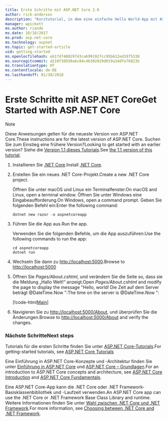```yaml
---
title: Erste Schritte mit ASP.NET Core 2.0
author: rick-anderson
description: "Kurztutorial, in dem eine einfache Hello World-App mit ASP.NET Core erstellt und ausgeführt wird."
manager: wpickett
ms.author: riande
ms.date: 10/18/2017
ms.prod: asp.net-core
ms.technology: aspnet
ms.topic: get-started-article
uid: getting-started
ms.openlocfilehash: eb1fd748029743ca6991927cc95b612ed1975338
ms.sourcegitcommit: a510f38930abc84c4b302029d019a34dfe76823b
ms.translationtype: HT
ms.contentlocale: de-DE
ms.lasthandoff: 01/30/2018
---
```

# <a name="get-started-with-aspnet-core"></a><span data-ttu-id="96df4-103">Erste Schritte mit ASP.NET Core</span><span class="sxs-lookup"><span data-stu-id="96df4-103">Get Started with ASP.NET Core</span></span>

> [!NOTE]
> <span data-ttu-id="96df4-104">Diese Anweisungen gelten für die neueste Version von ASP.NET Core.</span><span class="sxs-lookup"><span data-stu-id="96df4-104">These instructions are for the latest version of ASP.NET Core.</span></span> <span data-ttu-id="96df4-105">Suchen Sie zum Einstieg eine frühere Version?</span><span class="sxs-lookup"><span data-stu-id="96df4-105">Looking to get started with an earlier version?</span></span> <span data-ttu-id="96df4-106">Siehe die [Version 1.1 dieses Tutorials](xref:getting-started-1.1).</span><span class="sxs-lookup"><span data-stu-id="96df4-106">See [the 1.1 version of this tutorial](xref:getting-started-1.1).</span></span>

1. <span data-ttu-id="96df4-107">Installieren Sie [.NET Core](https://www.microsoft.com/net/core/).</span><span class="sxs-lookup"><span data-stu-id="96df4-107">Install [.NET Core](https://www.microsoft.com/net/core/).</span></span>

2. <span data-ttu-id="96df4-108">Erstellen Sie ein neues .NET Core-Projekt.</span><span class="sxs-lookup"><span data-stu-id="96df4-108">Create a new .NET Core project.</span></span>

   <span data-ttu-id="96df4-109">Öffnen Sie unter macOS und Linux ein Terminalfenster.</span><span class="sxs-lookup"><span data-stu-id="96df4-109">On macOS and Linux, open a terminal window.</span></span> <span data-ttu-id="96df4-110">Öffnen Sie unter Windows eine Eingabeaufforderung.</span><span class="sxs-lookup"><span data-stu-id="96df4-110">On Windows, open a command prompt.</span></span> <span data-ttu-id="96df4-111">Geben Sie folgenden Befehl ein:</span><span class="sxs-lookup"><span data-stu-id="96df4-111">Enter the following command:</span></span>

    ```terminal
    dotnet new razor -o aspnetcoreapp
    ```
    
4. <span data-ttu-id="96df4-112">Führen Sie die App aus.</span><span class="sxs-lookup"><span data-stu-id="96df4-112">Run the app.</span></span>

    <span data-ttu-id="96df4-113">Verwenden Sie die folgenden Befehle, um die App auszuführen:</span><span class="sxs-lookup"><span data-stu-id="96df4-113">Use the following commands to run the app:</span></span>

    ```terminal
    cd aspnetcoreapp
    dotnet run
    ```

5. <span data-ttu-id="96df4-114">Wechseln Sie dann zu [http://localhost:5000](http://localhost:5000).</span><span class="sxs-lookup"><span data-stu-id="96df4-114">Browse to [http://localhost:5000](http://localhost:5000)</span></span>

6. <span data-ttu-id="96df4-115">Öffnen Sie *Pages/About.cshtml*, und verändern Sie die Seite so, dass sie die Meldung „Hallo Welt!“ anzeigt.</span><span class="sxs-lookup"><span data-stu-id="96df4-115">Open *Pages/About.cshtml* and modify the page to display the message "Hello, world!</span></span> <span data-ttu-id="96df4-116">Die Zeit auf dem Server beträgt @DateTime.Now ":</span><span class="sxs-lookup"><span data-stu-id="96df4-116">The time on the server is @DateTime.Now ":</span></span>

    [!code-html[Main](getting-started/sample/getting-started/about.cshtml?highlight=9&range=1-9)]

7. <span data-ttu-id="96df4-117">Navigieren Sie zu [http://localhost:5000/About](http://localhost:5000/About), und überprüfen Sie die Änderungen.</span><span class="sxs-lookup"><span data-stu-id="96df4-117">Browse to [http://localhost:5000/About](http://localhost:5000/About) and verify the changes.</span></span>

### <a name="next-steps"></a><span data-ttu-id="96df4-118">Nächste Schritte</span><span class="sxs-lookup"><span data-stu-id="96df4-118">Next steps</span></span>

<span data-ttu-id="96df4-119">Tutorials für die ersten Schritte finden Sie unter [ASP.NET Core-Tutorials](tutorials/index.md).</span><span class="sxs-lookup"><span data-stu-id="96df4-119">For getting-started tutorials, see [ASP.NET Core Tutorials](tutorials/index.md)</span></span>

<span data-ttu-id="96df4-120">Eine Einführung in ASP.NET Core-Konzepte und -Architektur finden Sie unter [Einführung in ASP.NET Core](index.md) und [ASP.NET Core – Grundlagen](fundamentals/index.md).</span><span class="sxs-lookup"><span data-stu-id="96df4-120">For an introduction to ASP.NET Core concepts and architecture, see [ASP.NET Core Introduction](index.md) and [ASP.NET Core Fundamentals](fundamentals/index.md).</span></span>

<span data-ttu-id="96df4-121">Eine ASP.NET Core-App kann die .NET Core oder .NET Framework-Basisklassenbibliothek und -Laufzeit verwenden.</span><span class="sxs-lookup"><span data-stu-id="96df4-121">An ASP.NET Core app can use the .NET Core or .NET Framework Base Class Library and runtime.</span></span> <span data-ttu-id="96df4-122">Weitere Informationen finden Sie unter [Wahl zwischen .NET Core und .NET Framework](https://docs.microsoft.com/dotnet/articles/standard/choosing-core-framework-server).</span><span class="sxs-lookup"><span data-stu-id="96df4-122">For more information, see [Choosing between .NET Core and .NET Framework](https://docs.microsoft.com/dotnet/articles/standard/choosing-core-framework-server).</span></span>
